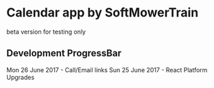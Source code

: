 # Calendar app by SoftMowerTrain

beta version for testing only

## Development ProgressBar

Mon 26 June 2017 - Call/Email links
Sun 25 June 2017 - React Platform Upgrades
